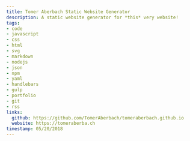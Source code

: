 ```yaml
---
title: Tomer Aberbach Static Website Generator
description: A static website generator for *this* very website!
tags:
- code
- javascript
- css
- html
- svg
- markdown
- nodejs
- json
- npm
- yaml
- handlebars
- gulp
- portfolio
- git
- rss
links:
  github: https://github.com/TomerAberbach/tomeraberbach.github.io
  website: https://tomeraberba.ch
timestamp: 05/20/2018
---
```

